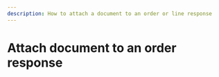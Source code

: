 ```yaml
---
description: How to attach a document to an order or line response
---
```


# Attach document to an order response

